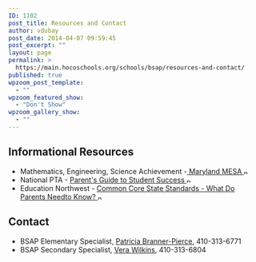 ```yaml
---
ID: 1102
post_title: Resources and Contact
author: vdubay
post_date: 2014-04-07 09:59:45
post_excerpt: ""
layout: page
permalink: >
  https://main.hocoschools.org/schools/bsap/resources-and-contact/
published: true
wpzoom_post_template:
  - ""
wpzoom_featured_show:
  - "Don't Show"
wpzoom_gallery_show:
  - ""
---
```

<h2>Informational Resources</h2>

<ul>
  <li>Mathematics, Engineering, Science Achievement -<a href="http://www.jhuapl.edu/mesa/home/default.asp" target="_blank"> Maryland MESA <img alt="new webpage" src="/f/images/new_webpage.gif" width="11" height="10" align="bottom" border="0" /></a></li>
  <li>National PTA - <a href="http://pta.org/4446.htm" target="_blank">Parent's Guide to Student Success <img alt="new webpage" src="/f/images/new_webpage.gif" width="11" height="10" align="bottom" border="0" /></a></li>
  <li>Education Northwest - <a href="http://pta.org/4446.htm" target="_blank">Common Core State Standards - What Do Parents Needto Know? <img alt="new webpage" src="/f/images/new_webpage.gif" width="11" height="10" align="bottom" border="0" /></a></li>
</ul>

<h2>Contact</h2>

<ul>
  <li>BSAP Elementary Specialist, <a href="mailto:patricia_branner-pierce@hcpss.org?subject=Web site inquiry">Patricia Branner-Pierce</a>, 410-313-6771</li>
  <li>BSAP Secondary Specialist, <a href="mailto:vera_wilkins@hcpss.org?subject=Web site inquiry">Vera Wilkins</a>, 410-313-6804</li>
</ul>